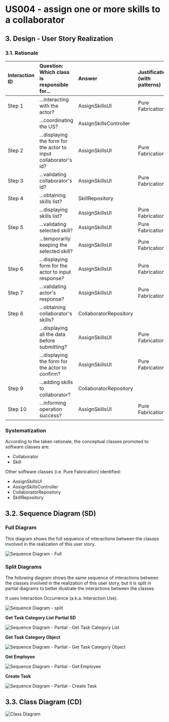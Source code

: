 # US004 - assign one or more skills to a collaborator

## 3. Design - User Story Realization 

### 3.1. Rationale

| Interaction ID | Question: Which class is responsible for...                      | Answer                 | Justification (with patterns)   |
|:---------------|:-----------------------------------------------------------------|:-----------------------|:--------------------------------|
| Step 1         | ...interacting with the actor?                                   | AssignSkillsUI         | Pure Fabrication                |
|                | ...coordinating the US?                                          | AssignSkillsController |                                 |
| Step 2         | ...displaying the form for the actor to input collaborator's id? | AssignSkillsUI         | Pure Fabrication                |
| Step 3  	      | ...validating collaborator's id?                                 | AssignSkillsUI         | Pure Fabrication                |
| Step 4         | ...obtaining skills list?                                        | SkillRepository        |                                 |
| 	              | ...displaying skills list?                                       | AssignSkillsUI         | Pure Fabrication                |
| Step 5         | ...validating selected skill?                                    | AssignSkillsUI         | Pure Fabrication                |
|                | ...temporarily keeping the selected skill?                       | AssignSkillsUI         | Pure Fabrication                |
| Step 6         | ...displaying form for the actor to input response?	             | AssignSkillsUI         | Pure Fabrication                |              
| Step 7         | ...validating actor's response?                                  | AssignSkillsUI         | Pure Fabrication                | 
| Step 8         | ...obtaining collaborator's skills?                              | CollaboratorRepository |                                 | 
|                | ...displaying all the data before submitting?                    | AssignSkillsUI         | Pure Fabrication                |
|                | ...displaying the form for the actor to confirm?                 | AssignSkillsUI         | Pure Fabrication                |
| Step 9         | ...adding skills to collaborator?                                | CollaboratorRepository |                                 |
| Step 10        | ...informing operation success?                                  | AssignSkillsUI         | Pure Fabrication                |

### Systematization ##

According to the taken rationale, the conceptual classes promoted to software classes are: 

* Collaborator
* Skill

Other software classes (i.e. Pure Fabrication) identified: 

* AssignSkillsUI  
* AssignSkillsController
* CollaboratorRepository
* SkillRepository

## 3.2. Sequence Diagram (SD)

### Full Diagram

This diagram shows the full sequence of interactions between the classes involved in the realization of this user story.

![Sequence Diagram - Full](svg/us006-sequence-diagram-full.svg)

### Split Diagrams

The following diagram shows the same sequence of interactions between the classes involved in the realization of this user story, but it is split in partial diagrams to better illustrate the interactions between the classes.

It uses Interaction Occurrence (a.k.a. Interaction Use).

![Sequence Diagram - split](svg/us006-sequence-diagram-split.svg)

**Get Task Category List Partial SD**

![Sequence Diagram - Partial - Get Task Category List](svg/us006-sequence-diagram-partial-get-task-category-list.svg)

**Get Task Category Object**

![Sequence Diagram - Partial - Get Task Category Object](svg/us006-sequence-diagram-partial-get-task-category.svg)

**Get Employee**

![Sequence Diagram - Partial - Get Employee](svg/us006-sequence-diagram-partial-get-employee.svg)

**Create Task**

![Sequence Diagram - Partial - Create Task](svg/us006-sequence-diagram-partial-create-task.svg)

## 3.3. Class Diagram (CD)

![Class Diagram](svg/us006-class-diagram.svg)